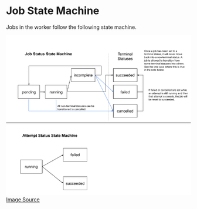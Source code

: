 # Job State Machine

Jobs in the worker follow the following state machine.

![Job state machine](../.gitbook/assets/job-state-machine.png) [Image Source](https://docs.google.com/drawings/d/1oMahOg1T8cssxiimV8u4lChbQP5D-wVrSjdMSgxdjiQ/edit?usp=sharing)

